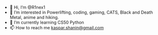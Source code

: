 - 👋 Hi, I’m @R1nex1
- 👀 I’m interested in Powerlifting, coding, gaming, CATS, Black and Death Metal, anime and hiking.
- 🌱 I’m currently learning CS50 Python
- 📫 How to reach me kaspar.shanin@gmail.com

<!---
R1nex1/R1nex1 is a ✨ special ✨ repository because its `README.md` (this file) appears on your GitHub profile.
You can click the Preview link to take a look at your changes.
--->
